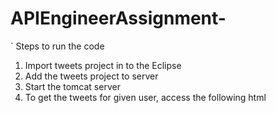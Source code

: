 # APIEngineerAssignment-
`
Steps to run the code
1. Import tweets project in to the Eclipse
2. Add the tweets project to server 
2. Start the tomcat server
3. To get the tweets for given user, access the following html 
